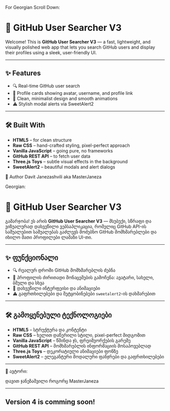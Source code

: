 For Georgian Scroll Down:

# 🚀 GitHub User Searcher V3

Welcome! This is **GitHub User Searcher V3** — a fast, lightweight, and visually polished web app that lets you search GitHub users and display their profiles using a sleek, user-friendly UI.

---

## ✨ Features

- 🔍 Real-time GitHub user search
- 👤 Profile cards showing avatar, username, and profile link
- 🎨 Clean, minimalist design and smooth animations
- ⚠️ Stylish modal alerts via SweetAlert2

---

## 🛠 Built With

- **HTML5** – for clean structure
- **Raw CSS** – hand-crafted styling, pixel-perfect approach
- **Vanilla JavaScript** – going pure, no frameworks
- **GitHub REST API** – to fetch user data
- **Three.js Toys** – subtle visual effects in the background
- **SweetAlert2** – beautiful modals and alert dialogs

🤝 Author
 Davit Janezashvili aka MasterJaneza




Georgian:


# 🚀 GitHub User Searcher V3

გამარჯობა! ეს არის **GitHub User Searcher V3** — მსუბუქი, სწრაფი და ვიზუალურად დახვეწილი ვებსაპლიკაცია, რომელიც GitHub API-ის საშუალებით საშუალებას გაძლევს მოძებნო GitHub მომხმარებლები და იხილო მათი პროფილები ლამაზი UI-თი.

---

## ✨ ფუნქციონალი

- 🔍 რეალურ დროში GitHub მომხმარებლის ძებნა
- 👤 პროფილის ძირითადი მონაცემების გამოჩენა: ავატარი, სახელი, ბმული და სხვა
- 🎨 დახვეწილი ინტერფეისი და ანიმაციები
- ⚠️ გაფრთხილებები და შეტყობინებები `sweetalert2`-ის დახმარებით

---

## 🛠 გამოყენებული ტექნოლოგიები

- **HTML5** – სტრუქტურა და კონტენტი
- **Raw CSS** – ხელით დაწერილი სტილი, pixel-perfect მიდგომით
- **Vanilla JavaScript** – წმინდა ჯს, ფრეიმვორქების გარეშე
- **GitHub REST API** – მომხმარებლის ინფორმაციის მოსაპოვებლად
- **Three.js Toys** – დეკორატიული ანიმაციები ფონზე
- **SweetAlert2** – ელეგანტური მოდალური ფანჯრები და გაფრთხილებები

---

🤝 ავტორი:

დავით ჯანეზაშვილი როგორც MasterJaneza



-----------


## Version 4 is comming soon!
